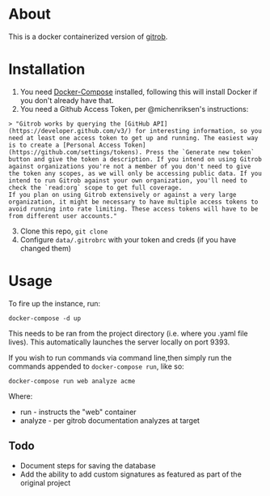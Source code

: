 # About
This is a docker containerized version of [gitrob](https://github.com/michenriksen/gitrob).

# Installation
1. You need [Docker-Compose](https://docs.docker.com/compose/) installed, following this will install Docker if you don't already have that.
2. You need a Github Access Token, per @michenriksen's instructions:
```
> "Gitrob works by querying the [GitHub API](https://developer.github.com/v3/) for interesting information, so you need at least one access token to get up and running. The easiest way is to create a [Personal Access Token](https://github.com/settings/tokens). Press the `Generate new token` button and give the token a description. If you intend on using Gitrob against organizations you're not a member of you don't need to give the token any scopes, as we will only be accessing public data. If you intend to run Gitrob against your own organization, you'll need to check the `read:org` scope to get full coverage.
If you plan on using Gitrob extensively or against a very large organization, it might be necessary to have multiple access tokens to avoid running into rate limiting. These access tokens will have to be from different user accounts."
```
3. Clone this repo, `git clone `
4. Configure `data/.gitrobrc` with your token and creds (if you have changed them)

# Usage

To fire up the instance, run:
```
docker-compose -d up
```
This needs to be ran from the project directory (i.e. where you .yaml file lives). This automatically launches the server locally on port 9393.

If you wish to run commands via command line,then simply run the commands appended to `docker-compose run`, like so:
```
docker-compose run web analyze acme
```
Where:
* run - instructs the "web" container
* analyze - per gitrob documentation analyzes at target

## Todo
* Document steps for saving the database
* Add the ability to add custom signatures as featured as part of the original project

